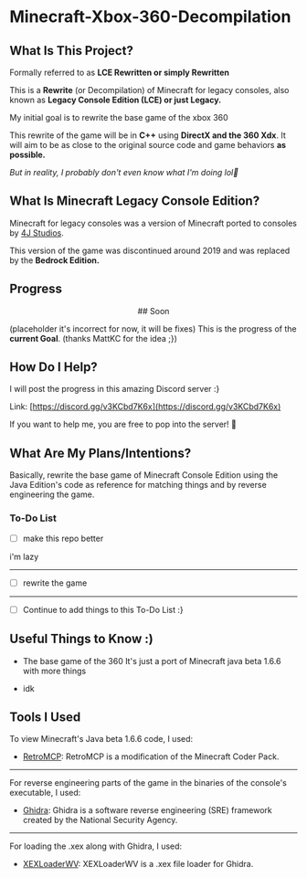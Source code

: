 # Minecraft-Xbox-360-Decompilation


## What Is This Project?

Formally referred to as **LCE Rewritten or simply Rewritten**

This is a **Rewrite** (or Decompilation) of Minecraft for legacy consoles, also known as **Legacy Console Edition (LCE) or just Legacy.**

My initial goal is to rewrite the base game of the xbox 360



This rewrite of the game will be in **C++** using **DirectX and the 360 Xdx**. It will aim to be as close to the original source code and game behaviors **as possible.**

_But in reality, I probably don't even know what I'm doing lol🦆_

## What Is Minecraft Legacy Console Edition?
Minecraft for legacy consoles was a version of Minecraft ported to consoles by [4J Studios][4j].

This version of the game was discontinued around 2019 and was replaced by the **Bedrock Edition.**

## Progress
<p align="center">
  ## Soon
</p>

(placeholder it's incorrect for now, it will be fixes)
This is the progress of the **current Goal**.
(thanks MattKC for the idea ;})
## How Do I Help?
I will post the progress in this amazing Discord server :}

Link: [https://discord.gg/v3KCbd7K6x](https://discord.gg/v3KCbd7K6x)

If you want to help me, you are free to pop into the server! 🙂

## What Are My Plans/Intentions?
Basically, rewrite the base game of Minecraft Console Edition using the Java Edition's code as reference for matching things and by reverse engineering the game.

### To-Do List
- [ ] make this repo better

i'm lazy

---
- [ ] rewrite the game

---

- [ ] Continue to add things to this To-Do List :}

## Useful Things to Know :)
- The base game of the 360 It's just a port of Minecraft java beta 1.6.6 with more things 

- idk




## Tools I Used
To view Minecraft's Java beta 1.6.6 code, I used:
* [RetroMCP][rmcp]: RetroMCP is a modification of the Minecraft Coder Pack.

---

For reverse engineering parts of the game in the binaries of the console's executable, I used: 
* [Ghidra][ghi]: Ghidra is a software reverse engineering (SRE) framework created by the National Security Agency.

---

For loading the .xex along with Ghidra, I used: 
* [XEXLoaderWV][xel]: XEXLoaderWV is a .xex file loader for Ghidra.


[rmcp]: https://github.com/MCPHackers/RetroMCP-Java
[ghi]: https://github.com/NationalSecurityAgency/ghidra
[xel]: https://github.com/zeroKilo/XEXLoaderWV
[4j]: https://www.4jstudios.com
[Todo]: https://github.com/AleBello7276/MC-LCE-Rewritten#to-do-list
